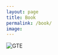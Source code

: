 ```yaml
---
layout: page
title: Book
permalink: /book/
image: 
---
```

![GTE]({{site.baseurl}}/images/BH_GoTellEveryone_1200x900_Alt.jpg)
